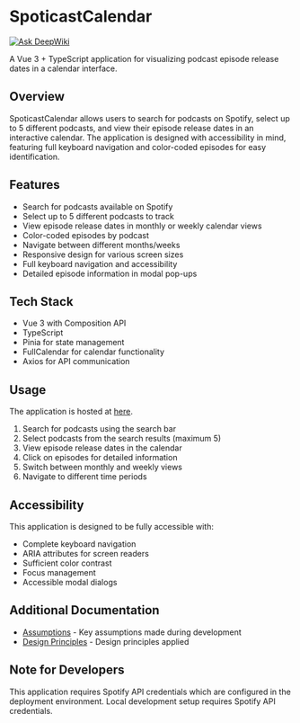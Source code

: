 # SpoticastCalendar

[![Ask DeepWiki](https://deepwiki.com/badge.svg)](https://deepwiki.com/ge-m-zhang/spoticast-calendar-vue)

A Vue 3 + TypeScript application for visualizing podcast episode release dates in a calendar interface.

## Overview

SpoticastCalendar allows users to search for podcasts on Spotify, select up to 5 different podcasts, and view their episode release dates in an interactive calendar. The application is designed with accessibility in mind, featuring full keyboard navigation and color-coded episodes for easy identification.

## Features

- Search for podcasts available on Spotify
- Select up to 5 different podcasts to track
- View episode release dates in monthly or weekly calendar views
- Color-coded episodes by podcast
- Navigate between different months/weeks
- Responsive design for various screen sizes
- Full keyboard navigation and accessibility
- Detailed episode information in modal pop-ups

## Tech Stack

- Vue 3 with Composition API
- TypeScript
- Pinia for state management
- FullCalendar for calendar functionality
- Axios for API communication

## Usage

The application is hosted at [here](https://h2daacguxt.us-east-2.awsapprunner.com/).

1. Search for podcasts using the search bar
2. Select podcasts from the search results (maximum 5)
3. View episode release dates in the calendar
4. Click on episodes for detailed information
5. Switch between monthly and weekly views
6. Navigate to different time periods

## Accessibility

This application is designed to be fully accessible with:

- Complete keyboard navigation
- ARIA attributes for screen readers
- Sufficient color contrast
- Focus management
- Accessible modal dialogs

## Additional Documentation

- [Assumptions](./ASSUMPTIONS.md) - Key assumptions made during development
- [Design Principles](./DESIGN_PRINCIPLES.md) - Design principles applied

## Note for Developers

This application requires Spotify API credentials which are configured in the deployment environment. Local development setup requires Spotify API credentials.
